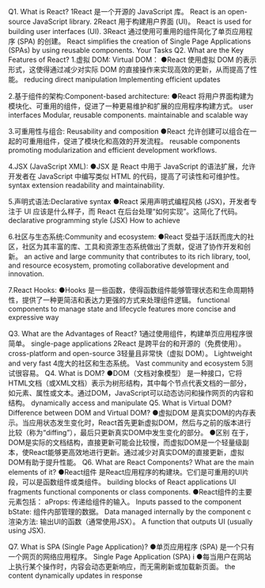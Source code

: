 Q1. What is React? 
1React 是一个开源的 JavaScript 库。
React is an open-source JavaScript library.
2React 用于构建用户界面 (UI)。
React is used for building user interfaces (UI).
3React 通过使用可重用的组件简化了单页应用程序 (SPA) 的创建。
React simplifies the creation of Single Page Applications (SPAs) by using reusable components.
Your Tasks
Q2. What are the Key Features of React?
1.虚拟 DOM: Virtual DOM：
●React 使用虚拟 DOM 的表示形式，这使得通过减少对实际 DOM 的直接操作来实现高效的更新，从而提高了性能。
reducing direct manipulation
Implementing efficient updates


2.基于组件的架构:Component-based architecture:
●React 将用户界面构建为模块化、可重用的组件，促进了一种更易维护和扩展的应用程序构建方式。
user interfaces
Modular, reusable components.
maintainable and scalable way

3.可重用性与组合: Reusability and composition
●React 允许创建可以组合在一起的可重用组件，促进了模块化和高效的开发流程。
 reusable components 
promoting modularization and efficient development workflows.

4.JSX (JavaScript XML):
●JSX 是 React 中用于 JavaScript 的语法扩展，允许开发者在 JavaScript 中编写类似 HTML 的代码，提高了可读性和可维护性。
syntax extension 
 readability and maintainability.

5.声明式语法:Declarative syntax
●React 采用声明式编程风格 (JSX)，开发者专注于 UI 应该是什么样子，而 React 在后台处理“如何实现”。这简化了代码。
declarative programming style (JSX)
How to achieve

6.社区与生态系统:Community and ecosystem:
●React 受益于活跃而庞大的社区，社区为其丰富的库、工具和资源生态系统做出了贡献，促进了协作开发和创新。
 an active and large community that contributes to its rich library, tool, and resource ecosystem, promoting collaborative development and innovation.

7.React Hooks:
●Hooks 是一些函数，使得函数组件能够管理状态和生命周期特性，提供了一种更简洁和表达力更强的方式来处理组件逻辑。
 functional components to manage state and lifecycle features
more concise and expressive way

Q3. What are the Advantages of React?
1通过使用组件，构建单页应用程序很简单。
single-page applications
2React 是跨平台的和开源的（免费使用）。
cross-platform and open-source
3轻量且非常快（虚拟 DOM）。
Lightweight and very fast 
4庞大的社区和生态系统。
Vast community and ecosystem
5测试很容易。
Q4. What is DOM? 
●DOM（文档对象模型） 是一种接口，它将HTML文档（或XML文档）表示为树形结构，其中每个节点代表文档的一部分，如元素、属性或文本。通过DOM，JavaScript可以动态访问和操作网页的内容和结构。
dynamically access and manipulate
Q5. What is Virtual DOM? Difference between DOM and Virtual DOM?
●虚拟DOM 是真实DOM的内存表示。当应用状态发生变化时，React首先更新虚拟DOM，然后与之前的版本进行比较（称为“diffing”），最后只更新真实DOM中发生变化的部分。
●区别 在于，DOM是实际的文档结构，直接更新可能会比较慢，而虚拟DOM是一个轻量级副本，使React能够更高效地进行更新。通过减少对真实DOM的直接更新，虚拟DOM有助于提升性能。
Q6. What are React Components? What are the main elements of it?
●React组件 是React应用程序的构建块。它们是可重用的UI片段，可以是函数组件或类组件。
 building blocks of React applications
 UI fragments 
 functional components or class components.
●React组件的主要元素包括：
aProps: 传递给组件的输入。
Inputs passed to the component
bState: 组件内部管理的数据。
Data managed internally by the component
c渲染方法: 输出UI的函数（通常使用JSX）。
A function that outputs UI (usually using JSX).

Q7. What is SPA (Single Page Application)?
●单页应用程序 (SPA) 是一个只有一个网页的网络应用程序。
Single Page Application (SPA) i
●每当用户在网站上执行某个操作时，内容会动态更新响应，而无需刷新或加载新页面。
 the content dynamically updates in response
